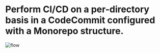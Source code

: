 # Perform CI/CD on a per-directory basis in a CodeCommit configured with a Monorepo structure.
![flow](https://github.com/Flupinochan/Monorepo/assets/140839406/38291893-a696-4ebc-97ed-5f227870e4ca)
